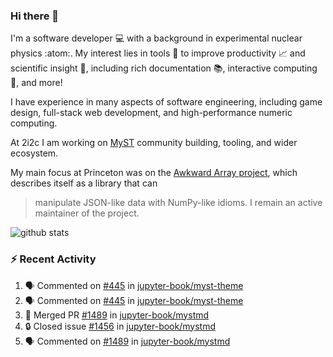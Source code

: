 ### Hi there 👋 

I'm a software developer 💻 with a background in experimental nuclear physics :atom:. My interest lies in tools :wrench: to improve productivity :chart_with_upwards_trend: and scientific insight :telescope:, including rich documentation 📚, interactive computing 🧮, and more! 

I have experience in many aspects of software engineering, including game design, full-stack web development, and high-performance numeric computing. 

At 2i2c I am working on [MyST](https://github.com/jupyter-book/mystmd) community building, tooling, and wider ecosystem. 

My main focus at Princeton was on the [Awkward Array project](awkward-array.org/), which describes itself as a library that can 
> manipulate JSON-like data with NumPy-like idioms. I remain an active maintainer of the project. 

![github stats](https://github-readme-stats.vercel.app/api?username=agoose77&show_icons=true&hide_rank=true&hide_title=true&bg_color=30,e76445,904e95&text_color=efe3ec&icon_color=efe3ec)
<!--
**agoose77/agoose77** is a ✨ _special_ ✨ repository because its `README.md` (this file) appears on your GitHub profile.

Here are some ideas to get you started:

- 🔭 I’m currently working on ...
- 🌱 I’m currently learning ...
- 👯 I’m looking to collaborate on ...
- 🤔 I’m looking for help with ...
- 💬 Ask me about ...
- 📫 How to reach me: ...
- 😄 Pronouns: ...
- ⚡ Fun fact: ...
-->

### :zap: Recent Activity

<!--START_SECTION:activity-->
1. 🗣 Commented on [#445](https://github.com/jupyter-book/myst-theme/pull/445#issuecomment-2312168105) in [jupyter-book/myst-theme](https://github.com/jupyter-book/myst-theme)
2. 🗣 Commented on [#445](https://github.com/jupyter-book/myst-theme/pull/445#issuecomment-2312133453) in [jupyter-book/myst-theme](https://github.com/jupyter-book/myst-theme)
3. 🎉 Merged PR [#1489](https://github.com/jupyter-book/mystmd/pull/1489) in [jupyter-book/mystmd](https://github.com/jupyter-book/mystmd)
4. 🔒 Closed issue [#1456](https://github.com/jupyter-book/mystmd/issues/1456) in [jupyter-book/mystmd](https://github.com/jupyter-book/mystmd)
5. 🗣 Commented on [#1489](https://github.com/jupyter-book/mystmd/pull/1489#issuecomment-2307261604) in [jupyter-book/mystmd](https://github.com/jupyter-book/mystmd)
<!--END_SECTION:activity-->
